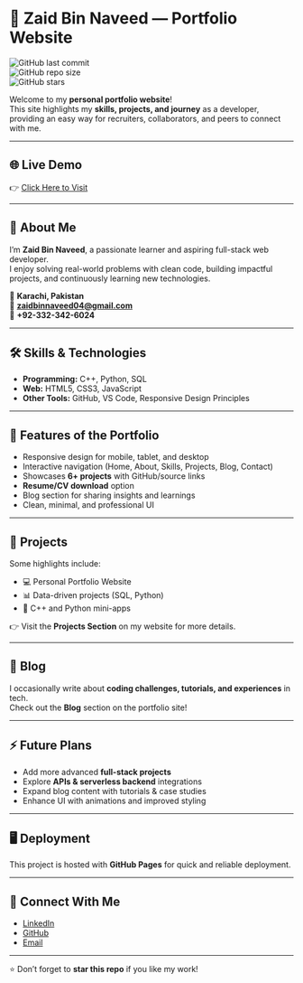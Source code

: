 # 🌟 Zaid Bin Naveed — Portfolio Website  

![GitHub last commit](https://img.shields.io/github/last-commit/zaidbinnaveed/Portfolio-Website)  
![GitHub repo size](https://img.shields.io/github/repo-size/zaidbinnaveed/Portfolio-Website)  
![GitHub stars](https://img.shields.io/github/stars/zaidbinnaveed/Portfolio-Website?style=social)  

Welcome to my **personal portfolio website**!  
This site highlights my **skills, projects, and journey** as a developer, providing an easy way for recruiters, collaborators, and peers to connect with me.  

---

## 🌐 Live Demo  
👉 [Click Here to Visit](https://zaidbinnaveed.github.io/Portfolio-Website/)  

---

## 🧑 About Me  
I’m **Zaid Bin Naveed**, a passionate learner and aspiring full-stack web developer.  
I enjoy solving real-world problems with clean code, building impactful projects, and continuously learning new technologies.  

📍 **Karachi, Pakistan**  
📧 **zaidbinnaveed04@gmail.com**  
📱 **+92-332-342-6024**  

---

## 🛠️ Skills & Technologies  
- **Programming:** C++, Python, SQL  
- **Web:** HTML5, CSS3, JavaScript  
- **Other Tools:** GitHub, VS Code, Responsive Design Principles  

---

## 🚀 Features of the Portfolio  
- Responsive design for mobile, tablet, and desktop  
- Interactive navigation (Home, About, Skills, Projects, Blog, Contact)  
- Showcases **6+ projects** with GitHub/source links  
- **Resume/CV download** option  
- Blog section for sharing insights and learnings  
- Clean, minimal, and professional UI  

---

## 📂 Projects  
Some highlights include:  
- 💻 Personal Portfolio Website  
- 📊 Data-driven projects (SQL, Python)  
- 🧮 C++ and Python mini-apps  

👉 Visit the **Projects Section** on my website for more details.  

---

## 📖 Blog  
I occasionally write about **coding challenges, tutorials, and experiences** in tech.  
Check out the **Blog** section on the portfolio site!  

---

## ⚡ Future Plans  
- Add more advanced **full-stack projects**  
- Explore **APIs & serverless backend** integrations  
- Expand blog content with tutorials & case studies  
- Enhance UI with animations and improved styling  

---

## 🖥️ Deployment  
This project is hosted with **GitHub Pages** for quick and reliable deployment.  

---

## 🤝 Connect With Me  
- [LinkedIn](https://linkedin.com/in/zaid-bin-naveed)  
- [GitHub](https://github.com/zaidbinnaveed)  
- [Email](mailto:zaidbinnaveed04@gmail.com)  

---

⭐️ Don’t forget to **star this repo** if you like my work!  
